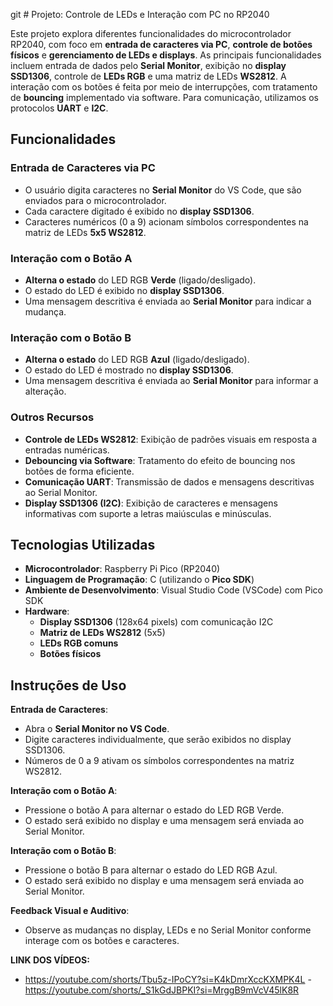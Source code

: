 git # Projeto: Controle de LEDs e Interação com PC no RP2040

Este projeto explora diferentes funcionalidades do microcontrolador RP2040, com foco em **entrada de caracteres via PC**, **controle de botões físicos** e **gerenciamento de LEDs e displays**. As principais funcionalidades incluem entrada de dados pelo **Serial Monitor**, exibição no **display SSD1306**, controle de **LEDs RGB** e uma matriz de LEDs **WS2812**. A interação com os botões é feita por meio de interrupções, com tratamento de **bouncing** implementado via software. Para comunicação, utilizamos os protocolos **UART** e **I2C**.

## Funcionalidades

### Entrada de Caracteres via PC
- O usuário digita caracteres no **Serial Monitor** do VS Code, que são enviados para o microcontrolador.
- Cada caractere digitado é exibido no **display SSD1306**.
- Caracteres numéricos (0 a 9) acionam símbolos correspondentes na matriz de LEDs **5x5 WS2812**.

### Interação com o Botão A
- **Alterna o estado** do LED RGB **Verde** (ligado/desligado).
- O estado do LED é exibido no **display SSD1306**.
- Uma mensagem descritiva é enviada ao **Serial Monitor** para indicar a mudança.

### Interação com o Botão B
- **Alterna o estado** do LED RGB **Azul** (ligado/desligado).
- O estado do LED é mostrado no **display SSD1306**.
- Uma mensagem descritiva é enviada ao **Serial Monitor** para informar a alteração.

### Outros Recursos
- **Controle de LEDs WS2812**: Exibição de padrões visuais em resposta a entradas numéricas.
- **Debouncing via Software**: Tratamento do efeito de bouncing nos botões de forma eficiente.
- **Comunicação UART**: Transmissão de dados e mensagens descritivas ao Serial Monitor.
- **Display SSD1306 (I2C)**: Exibição de caracteres e mensagens informativas com suporte a letras maiúsculas e minúsculas.

## Tecnologias Utilizadas

- **Microcontrolador**: Raspberry Pi Pico (RP2040)
- **Linguagem de Programação**: C (utilizando o **Pico SDK**)
- **Ambiente de Desenvolvimento**: Visual Studio Code (VSCode) com Pico SDK
- **Hardware**:
  - **Display SSD1306** (128x64 pixels) com comunicação I2C
  - **Matriz de LEDs WS2812** (5x5)
  - **LEDs RGB comuns**
  - **Botões físicos**

## Instruções de Uso

**Entrada de Caracteres**:

- Abra o **Serial Monitor no VS Code**.
- Digite caracteres individualmente, que serão exibidos no display SSD1306.
- Números de 0 a 9 ativam os símbolos correspondentes na matriz WS2812.

**Interação com o Botão A**:

- Pressione o botão A para alternar o estado do LED RGB Verde.
- O estado será exibido no display e uma mensagem será enviada ao Serial Monitor.

**Interação com o Botão B**:

- Pressione o botão B para alternar o estado do LED RGB Azul.
- O estado será exibido no display e uma mensagem será enviada ao Serial Monitor.

**Feedback Visual e Auditivo**:

- Observe as mudanças no display, LEDs e no Serial Monitor conforme interage com os botões e caracteres.

**LINK DOS VÍDEOS:** 

- https://youtube.com/shorts/Tbu5z-IPoCY?si=K4kDmrXccKXMPK4L
-https://youtube.com/shorts/_S1kGdJBPKI?si=MrggB9mVcV45lK8R